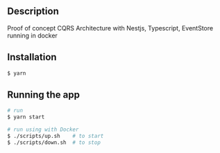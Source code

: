 
## Description

Proof of concept CQRS Architecture with Nestjs, Typescript, EventStore running in docker

## Installation

```bash
$ yarn
```

## Running the app

```bash
# run
$ yarn start

# run using with Docker
$ ./scripts/up.sh    # to start
$ ./scripts/down.sh  # to stop
```
